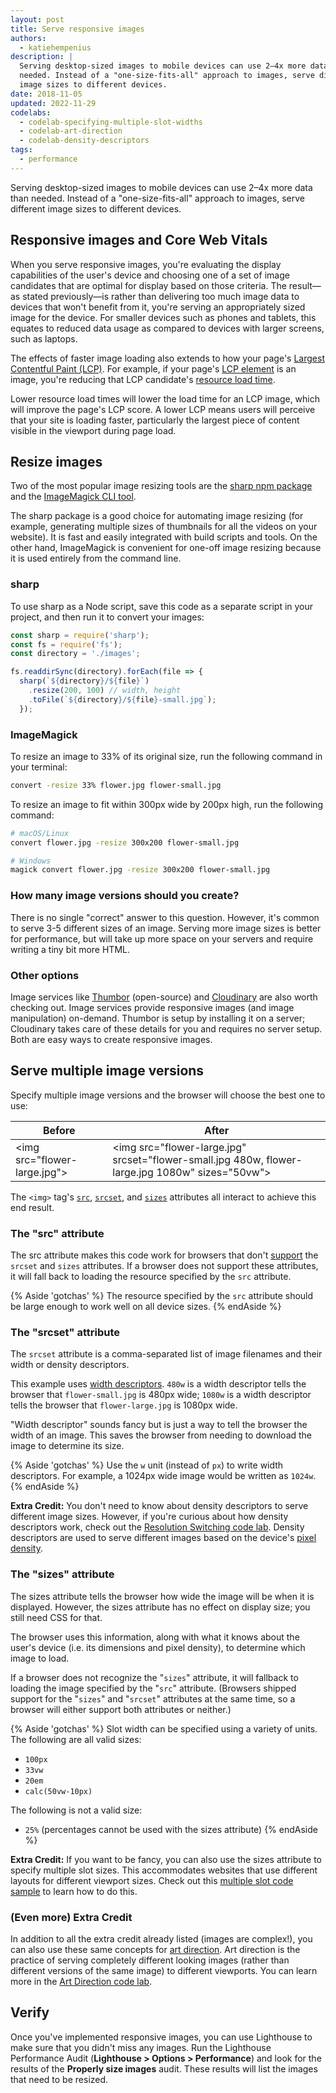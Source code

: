 ```yaml
---
layout: post
title: Serve responsive images
authors:
  - katiehempenius
description: |
  Serving desktop-sized images to mobile devices can use 2–4x more data than
  needed. Instead of a "one-size-fits-all" approach to images, serve different
  image sizes to different devices.
date: 2018-11-05
updated: 2022-11-29
codelabs:
  - codelab-specifying-multiple-slot-widths
  - codelab-art-direction
  - codelab-density-descriptors
tags:
  - performance
---
```


Serving desktop-sized images to mobile devices can use 2–4x more data than
needed. Instead of a "one-size-fits-all" approach to images, serve different
image sizes to different devices.

## Responsive images and Core Web Vitals

When you serve responsive images, you're evaluating the display capabilities of
the user's device and choosing one of a set of image candidates that are optimal
for display based on those criteria. The result&mdash;as stated previously&mdash;is
rather than delivering too much image data to devices that won't benefit from it,
you're serving an appropriately sized image for the device. For smaller devices such
as phones and tablets, this equates to reduced data usage as compared to devices
with larger screens, such as laptops.

The effects of faster image loading also extends to how your page's [Largest Contentful Paint (LCP)](/lcp/).
For example, if your page's [LCP element](/lcp/#what-elements-are-considered) is an image,
you're reducing that LCP candidate's [resource load time](/optimize-lcp/#3-reduce-resource-load-time).

Lower resource load times will lower the load time for an LCP image, which will improve
the page's LCP score. A lower LCP means users will perceive that your site is loading faster,
particularly the largest piece of content visible in the viewport during page load.

## Resize images

Two of the most popular image resizing tools are the [sharp npm
package](https://www.npmjs.com/package/sharp) and the [ImageMagick CLI
tool](https://www.imagemagick.org/script/index.php).

The sharp package is a good choice for automating image resizing (for example,
generating multiple sizes of thumbnails for all the videos on your website). It
is fast and easily integrated with build scripts and tools. On the other hand,
ImageMagick is convenient for one-off image resizing because it is used entirely
from the command line.

### sharp

To use sharp as a Node script, save this code as a separate script in your project,
and then run it to convert your images:

```javascript
const sharp = require('sharp');
const fs = require('fs');
const directory = './images';

fs.readdirSync(directory).forEach(file => {
  sharp(`${directory}/${file}`)
    .resize(200, 100) // width, height
    .toFile(`${directory}/${file}-small.jpg`);
  });
```

### ImageMagick

To resize an image to 33% of its original size, run the following command in
your terminal:

```bash
convert -resize 33% flower.jpg flower-small.jpg
```

To resize an image to fit within 300px wide by 200px high, run the following command:

```bash
# macOS/Linux
convert flower.jpg -resize 300x200 flower-small.jpg

# Windows
magick convert flower.jpg -resize 300x200 flower-small.jpg
```

### How many image versions should you create?

There is no single "correct" answer to this question. However, it's common to
serve 3-5 different sizes of an image. Serving more image sizes is better for
performance, but will take up more space on your servers and require writing a
tiny bit more HTML.

### Other options

Image services like [Thumbor](https://github.com/thumbor/thumbor) (open-source)
and [Cloudinary](https://cloudinary.com/) are also worth checking out. Image
services provide responsive images (and image manipulation) on-demand. Thumbor
is setup by installing it on a server; Cloudinary takes care of these details
for you and requires no server setup. Both are easy ways to create responsive
images.

## Serve multiple image versions

Specify multiple image versions and the browser will choose the best one to
use:

<div class="table-wrapper">
  <table>
    <thead>
      <tr>
        <th><strong>Before</strong></th>
        <th><strong>After</strong></th>
      </tr>
    </thead>
    <tbody>
      <tr>
        <td>
          &lt;img src="flower-large.jpg"&gt;
        </td>
        <td>
          &lt;img src="flower-large.jpg" srcset="flower-small.jpg 480w,
          flower-large.jpg 1080w" sizes="50vw"&gt;
        </td>
      </tr>
    </tbody>
  </table>
</div>


The `<img>` tag's
[`src`](https://developer.mozilla.org/docs/Web/HTML/Element/img#attr-src),
[`srcset`](https://developer.mozilla.org/docs/Web/HTML/Element/img#attr-srcset),
and
[`sizes`](https://developer.mozilla.org/docs/Web/HTML/Element/img#attr-sizes)
attributes all interact to achieve this end result.

### The "src" attribute

The src attribute makes this code work for browsers that don't
[support](https://caniuse.com/#search=srcset) the `srcset` and `sizes`
attributes. If a browser does not support these attributes, it will fall back to
loading the resource specified by the `src` attribute.

{% Aside 'gotchas' %}
The resource specified by the `src` attribute should be large enough to work
well on all device sizes.
{% endAside %}

### The "srcset" attribute

The `srcset` attribute is a comma-separated list of image filenames and their
width or density descriptors.

This example uses
[width descriptors](https://www.w3.org/TR/html5/semantics-embedded-content.html#width-descriptor).
`480w` is a width descriptor tells the browser that `flower-small.jpg` is
480px wide; `1080w` is a width descriptor tells the browser that
`flower-large.jpg` is 1080px wide.

"Width descriptor" sounds fancy but is just a way to tell the browser the width
of an image. This saves the browser from needing to download the image to
determine its size.

{% Aside 'gotchas' %}
Use the `w` unit (instead of `px`) to write width descriptors. For example, a
1024px wide image would be written as `1024w`.
{% endAside %}

**Extra Credit:**
You don't need to know about density descriptors to serve different image sizes.
However, if you're curious about how density descriptors work, check out the
[Resolution Switching code lab](/codelab-density-descriptors).
Density descriptors are used to serve different images based on the device's
[pixel density](https://en.wikipedia.org/wiki/Pixel_density).

### The "sizes" attribute

The sizes attribute tells the browser how wide the image will be when it is
displayed. However, the sizes attribute has no effect on display size; you
still need CSS for that.

The browser uses this information, along with what it knows about the user's
device (i.e. its dimensions and pixel density), to determine which image to
load.

If a browser does not recognize the "`sizes`" attribute, it will fallback to
loading the image specified by the "`src`" attribute. (Browsers shipped support
for the "`sizes`" and "`srcset`" attributes at the same time, so a browser will
either support both attributes or neither.)

{% Aside 'gotchas' %}
Slot width can be specified using a variety of units. The following are all
valid sizes:

- `100px`
- `33vw`
- `20em`
- `calc(50vw-10px)`

The following is not a valid size:

+  `25%` (percentages cannot be used with the sizes attribute)
{% endAside %}

**Extra Credit:**
If you want to be fancy, you can also use the sizes attribute to specify
multiple slot sizes. This accommodates websites that use different layouts for
different viewport sizes. Check out this [multiple slot code sample](/codelab-specifying-multiple-slot-widths)
to learn how to do this.

### (Even more) Extra Credit

In addition to all the extra credit already listed (images are complex!), you
can also use these same concepts for
[art direction](https://developer.mozilla.org/docs/Learn/HTML/Multimedia_and_embedding/Responsive_images#Art_direction).
Art direction is the practice of serving completely different looking images
(rather than different versions of the same image) to different viewports. You
can learn more in the [Art Direction code lab](/codelab-art-direction).

## Verify

Once you've implemented responsive images, you can use Lighthouse to make sure
that you didn't miss any images. Run the Lighthouse Performance Audit
(**Lighthouse > Options > Performance**) and look for the results of the
**Properly size images** audit. These results will list the images that need to
be resized.
